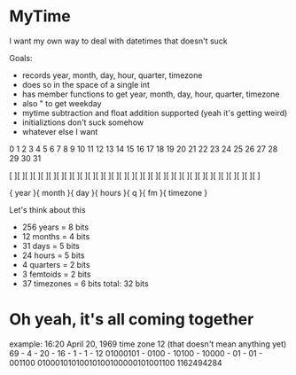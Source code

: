 # MyTime
I want my own way to deal with datetimes that doesn't suck

Goals: 
- records year, month, day, hour, quarter, timezone
- does so in the space of a single int
- has member functions to get year, month, day, hour, quarter, timezone
- also " to get weekday
- mytime subtraction and float addition supported (yeah it's getting weird)
- initializtions don't suck somehow
- whatever else I want

 0  1  2  3  4  5  6  7  8  9  10 11 12 13 14 15 16 17 18 19 20 21 22 23 24 25 26 27 28 29 30 31

[ ][ ][ ][ ][ ][ ][ ][ ][ ][ ][ ][ ][ ][ ][ ][ ][ ][ ][ ][ ][ ][ ][ ][ ][ ][ ][ ][ ][ ][ ][ ][ ]

{         year         }{   month  }{     day     }{    hours    }{ q  }{ fm }{    timezone    }

Let's think about this
- 256 years = 8 bits
- 12 months = 4 bits
- 31 days = 5 bits
- 24 hours = 5 bits
- 4 quarters = 2 bits
- 3 femtoids = 2 bits
- 37 timezones = 6 bits
total: 32 bits 

# Oh yeah, it's all coming together

example: 16:20 April 20, 1969 time zone 12 (that doesn't mean anything yet)
69 - 4 - 20 - 16 - 1 - 1 - 12
01000101 - 0100 - 10100 - 10000 - 01 - 01 - 001100
01000101010010100100000101001100
1162494284